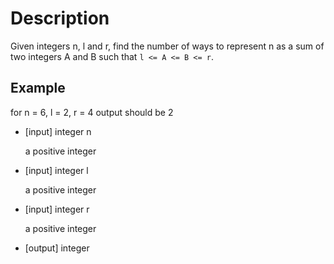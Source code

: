 # Description
Given integers n, l and r, find the number of ways to represent n as a sum of two integers A and B such that `l <= A <= B <= r`.

## Example
for n = 6, l = 2, r = 4 output should be 2
- [input] integer n

  a positive integer

- [input] integer l

    a positive integer

- [input] integer r

    a positive integer

- [output] integer
